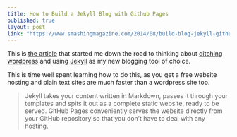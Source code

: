 ```yaml
---
title: How to Build a Jekyll Blog with Github Pages
published: true
layout: post
link: "https://www.smashingmagazine.com/2014/08/build-blog-jekyll-github-pages"
---
```


This is [the article](https://www.smashingmagazine.com/2014/08/build-blog-jekyll-github-pages/) that started me down the road to thinking about [ditching wordpress](http://ramseeker.com/2016/switched-to-jekyll-from-wordpress/) and using [Jekyll](http://www.jekyllrb.com) as my new blogging tool of choice. 

This is time well spent learning how to do this, as you get a free website hosting and plain text sites are much faster than a wordpress site too. 

> Jekyll takes your content written in Markdown, passes it through your templates and spits it out as a complete static website, ready to be served. GitHub Pages conveniently serves the website directly from your GitHub repository so that you don’t have to deal with any hosting.
